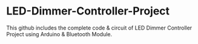 # LED-Dimmer-Controller-Project
This github includes the complete code &amp; circuit of LED Dimmer Controller Project using Arduino &amp; Bluetooth Module.
